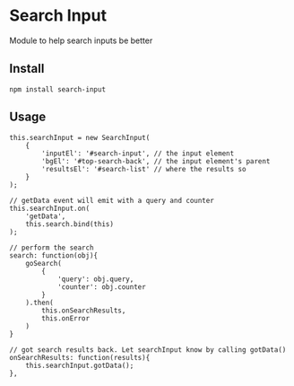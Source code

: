 Search Input
==============

Module to help search inputs be better

## Install

    npm install search-input


## Usage

    this.searchInput = new SearchInput(
        {
            'inputEl': '#search-input', // the input element
            'bgEl': '#top-search-back', // the input element's parent
            'resultsEl': '#search-list' // where the results so
        }  
    );
    
    // getData event will emit with a query and counter 
    this.searchInput.on(
        'getData',
        this.search.bind(this)
    );
    
    // perform the search
    search: function(obj){
        goSearch(
            {
                'query': obj.query,
                'counter': obj.counter
            }
        ).then(
            this.onSearchResults,
            this.onError
        )
    }
    
    // got search results back. Let searchInput know by calling gotData()
    onSearchResults: function(results){
        this.searchInput.gotData();
    },
    
